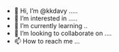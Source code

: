 - 👋 Hi, I’m @kkdavy .....
- 👀 I’m interested in .....
- 🌱 I’m currently learning ..
- 💞️ I’m looking to collaborate on ....
- 📫 How to reach me ...

<!---
kkdavy/kkdavy is a ✨ special ✨ repository because its `README.md` (this file) appears on your GitHub profile.
You can click the Preview link to take a look at your changes.
--->
